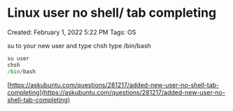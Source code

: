 # Linux user no shell/ tab completing

Created: February 1, 2022 5:22 PM
Tags: OS

su to your new user and type chsh type /bin/bash

```python
su user
chsh
/bin/bash
```

[https://askubuntu.com/questions/281217/added-new-user-no-shell-tab-completing](https://askubuntu.com/questions/281217/added-new-user-no-shell-tab-completing)